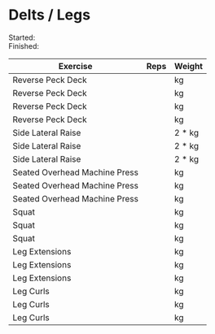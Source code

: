 # Delts / Legs

Started:  \
Finished: 


| Exercise | Reps | Weight
| --- | --- | --- |
| Reverse Peck Deck | | kg |
| Reverse Peck Deck | | kg |
| Reverse Peck Deck | | kg |
| Reverse Peck Deck | | kg |
| Side Lateral Raise | | 2 * kg |
| Side Lateral Raise | | 2 * kg |
| Side Lateral Raise | | 2 * kg |
| Seated Overhead Machine Press | | kg |
| Seated Overhead Machine Press | | kg |
| Seated Overhead Machine Press | | kg |
| Squat | | kg |
| Squat | | kg |
| Squat | | kg |
| Leg Extensions | | kg |
| Leg Extensions | | kg |
| Leg Extensions | | kg |
| Leg Curls | | kg |
| Leg Curls | | kg |
| Leg Curls | | kg |
